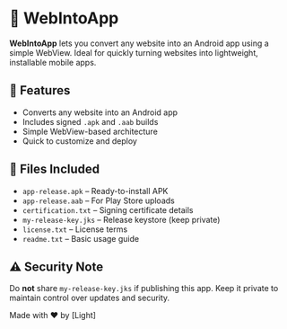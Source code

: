 # 📱 WebIntoApp

**WebIntoApp** lets you convert any website into an Android app using a simple WebView. Ideal for quickly turning websites into lightweight, installable mobile apps.

## 🚀 Features

- Converts any website into an Android app
- Includes signed `.apk` and `.aab` builds
- Simple WebView-based architecture
- Quick to customize and deploy

## 📁 Files Included

- `app-release.apk` – Ready-to-install APK
- `app-release.aab` – For Play Store uploads
- `certification.txt` – Signing certificate details
- `my-release-key.jks` – Release keystore (keep private)
- `license.txt` – License terms
- `readme.txt` – Basic usage guide

## ⚠️ Security Note

Do **not** share `my-release-key.jks` if publishing this app. Keep it private to maintain control over updates and security.


Made with ❤️ by [Light]
